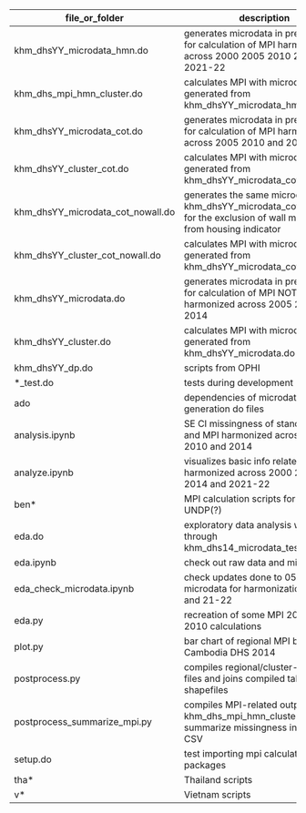 
| file_or_folder | description |
| --- | --- |
| khm_dhsYY_microdata_hmn.do | generates microdata in preparation for calculation of MPI harmonized across 2000 2005 2010 2014 and 2021-22 |
| khm_dhs_mpi_hmn_cluster.do | calculates MPI with microdata generated from khm_dhsYY_microdata_hmn.do |
| khm_dhsYY_microdata_cot.do | generates microdata in preparation for calculation of MPI harmonized across 2005 2010 and 2014 |
| khm_dhsYY_cluster_cot.do | calculates MPI with microdata generated from khm_dhsYY_microdata_cot.do |
| khm_dhsYY_microdata_cot_nowall.do | generates the same microdata as in khm_dhsYY_microdata_cot.do except for the exclusion of wall material from housing indicator |
| khm_dhsYY_cluster_cot_nowall.do | calculates MPI with microdata generated from khm_dhsYY_microdata_cot_nowall.do |
| khm_dhsYY_microdata.do | generates microdata in preparation for calculation of MPI NOT harmonized across 2005 2010 and 2014 |
| khm_dhsYY_cluster.do | calculates MPI with microdata generated from khm_dhsYY_microdata.do |
| khm_dhsYY_dp.do | scripts from OPHI |
| *_test.do | tests during development |
| ado | dependencies of microdata generation do files |
| analysis.ipynb | SE CI missingness of standard MPI and MPI harmonized across 2005 2010 and 2014 |
| analyze.ipynb | visualizes basic info related to MPI harmonized across 2000 2005 2010 2014 and 2021-22 |
| ben* | MPI calculation scripts for Benin from UNDP(?) |
| eda.do | exploratory data analysis while going through khm_dhs14_microdata_test.do |
| eda.ipynb | check out raw data and microdata |
| eda_check_microdata.ipynb | check updates done to 05 10 14 microdata for harmonization with 00 and 21-22 |
| eda.py | recreation of some MPI 2014 and 2010 calculations |
| plot.py | bar chart of regional MPI based on Cambodia DHS 2014 |
| postprocess.py | compiles regional/cluster-level data files and joins compiled tables to shapefiles |
| postprocess_summarize_mpi.py | compiles MPI-related outputs (from khm_dhs_mpi_hmn_cluster.do), summarize missingness info, save as CSV |
| setup.do | test importing mpi calculation packages |
| tha* | Thailand scripts |
| v* | Vietnam scripts |
